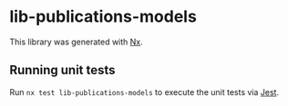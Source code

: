 # lib-publications-models

This library was generated with [Nx](https://nx.dev).

## Running unit tests

Run `nx test lib-publications-models` to execute the unit tests via [Jest](https://jestjs.io).

